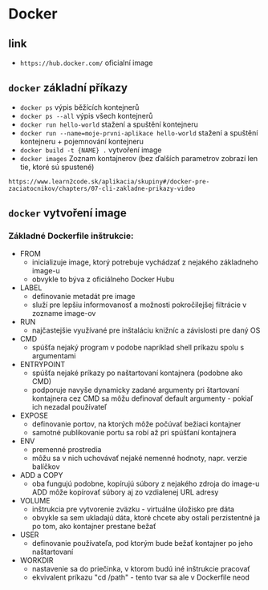 # Docker

## link
- ```https://hub.docker.com/``` oficialní image

## ```docker``` základní příkazy

- ```docker ps``` výpis běžících kontejnerů
- ```docker ps --all``` výpis všech kontejnerů
- ```docker run hello-world``` stažení a spuštění kontejneru
- ```docker run --name=moje-prvni-aplikace hello-world``` stažení a spuštění kontejneru + pojemnování kontejneru
- ```docker build -t {NAME} .``` vytvoření image
- ```docker images``` Zoznam kontajnerov (bez ďalších parametrov zobrazí len tie, ktoré sú spustené)

```https://www.learn2code.sk/aplikacia/skupiny#/docker-pre-zaciatocnikov/chapters/07-cli-zakladne-prikazy-video```

## ```docker``` vytvoření image

### Základné Dockerfile inštrukcie:

- FROM
  - inicializuje image, ktorý potrebuje vychádzať z nejakého základneho image-u
  - obvykle to býva z oficiálneho Docker Hubu
- LABEL
  - definovanie metadát pre image
  - služí pre lepšiu informovanosť a možnosti pokročilejšej filtrácie v zozname image-ov
- RUN
  - najčastejšie využívané pre inštaláciu knižníc a závislosti pre daný OS
- CMD
  - spúšťa nejaký program v podobe napríklad shell príkazu spolu s argumentami
- ENTRYPOINT
  - spúšťa nejaké príkazy po naštartovaní kontajnera (podobne ako CMD)
  - podporuje navyše dynamicky zadané argumenty pri štartovaní kontajnera
  cez CMD sa môžu definovať default argumenty - pokiaľ ich nezadal používateľ
- EXPOSE
  - definovanie portov, na ktorých môže počúvať bežiaci kontajner
  - samotné publikovanie portu sa robí až pri spúšťaní kontajnera
- ENV
  - premenné prostredia
  - môžu sa v nich uchovávať nejaké nemenné hodnoty, napr. verzie balíčkov
- ADD a COPY
  - oba fungujú podobne, kopírujú súbory z nejakého zdroja do image-u
  ADD môže kopírovať súbory aj zo vzdialenej URL adresy
- VOLUME
  - inštrukcia pre vytvorenie zväzku - virtuálne úložisko pre dáta
  - obvykle sa sem ukladajú dáta, ktoré chcete aby ostali perzistentné ja po tom, ako kontajner prestane bežať
- USER
  - definovanie používateľa, pod ktorým bude bežať kontajner po jeho naštartovaní
- WORKDIR
  - nastavenie sa do priečinka, v ktorom budú iné inštrukcie pracovať
  - ekvivalent príkazu "cd /path" - tento tvar sa ale v Dockerfile neod
